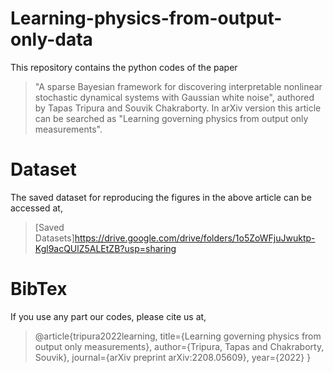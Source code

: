 # Learning-physics-from-output-only-data
This repository contains the python codes of the paper 
> "A sparse Bayesian framework for discovering interpretable nonlinear stochastic dynamical systems with Gaussian white noise", authored by Tapas Tripura and Souvik Chakraborty.
In arXiv version this article can be searched as "Learning governing physics from output only measurements".

# Dataset
The saved dataset for reproducing the figures in the above article can be accessed at,
> [Saved Datasets]https://drive.google.com/drive/folders/1o5ZoWFjuJwuktp-Kgl9acQUlZ5ALEtZB?usp=sharing

# BibTex
If you use any part our codes, please cite us at,
> @article{tripura2022learning,
  title={Learning governing physics from output only measurements},
  author={Tripura, Tapas and Chakraborty, Souvik},
  journal={arXiv preprint arXiv:2208.05609},
  year={2022}
}
